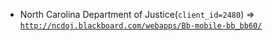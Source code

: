  - North Carolina Department of Justice(`client_id=2480`) => [`http://ncdoj.blackboard.com/webapps/Bb-mobile-bb_bb60/`](http://ncdoj.blackboard.com/webapps/Bb-mobile-bb_bb60/)
